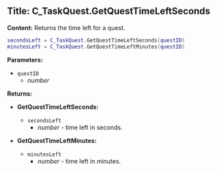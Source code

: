 ## Title: C_TaskQuest.GetQuestTimeLeftSeconds

**Content:**
Returns the time left for a quest.
```lua
secondsLeft = C_TaskQuest.GetQuestTimeLeftSeconds(questID)
minutesLeft = C_TaskQuest.GetQuestTimeLeftMinutes(questID)
```

**Parameters:**
- `questID`
  - *number*

**Returns:**
- **GetQuestTimeLeftSeconds:**
  - `secondsLeft`
    - *number* - time left in seconds.

- **GetQuestTimeLeftMinutes:**
  - `minutesLeft`
    - *number* - time left in minutes.